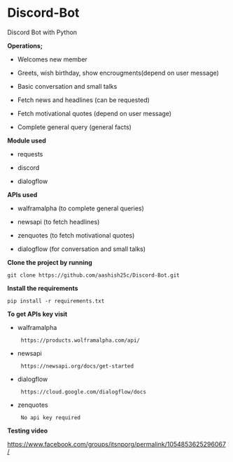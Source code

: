 # Discord-Bot
Discord Bot with Python



**Operations;**

- Welcomes new member

- Greets, wish birthday, show encrougments(depend on user message)

- Basic conversation and small talks

- Fetch news and headlines (can be requested)

- Fetch motivational quotes (depend on user message)

- Complete general query (general facts)



**Module used**

- requests 

- discord 

- dialogflow




**APIs used**

- walframalpha (to complete general queries)

- newsapi (to fetch headlines)

- zenquotes (to fetch motivational quotes)

- dialogflow (for conversation and small talks)




**Clone the project by running**

```git clone https://github.com/aashish25c/Discord-Bot.git```




**Install the requirements**

```pip install -r requirements.txt```



**To get APIs key visit**

- walframalpha 

       https://products.wolframalpha.com/api/

- newsapi

       https://newsapi.org/docs/get-started

- dialogflow
       
       https://cloud.google.com/dialogflow/docs

- zenquotes 

       No api key required 


**Testing video**

https://www.facebook.com/groups/itsnporg/permalink/1054853625296067/

